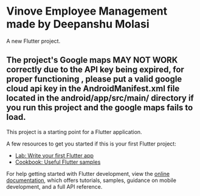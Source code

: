 # Vinove Employee Management made by Deepanshu Molasi

A new Flutter project.

## The project's Google maps MAY NOT WORK correctly due to the API key being expired, for proper functioning , please put a valid google cloud api key in the AndroidManifest.xml file located in the android/app/src/main/ directory if you run this project and the google maps fails to load.

This project is a starting point for a Flutter application.

A few resources to get you started if this is your first Flutter project:

- [Lab: Write your first Flutter app](https://docs.flutter.dev/get-started/codelab)
- [Cookbook: Useful Flutter samples](https://docs.flutter.dev/cookbook)

For help getting started with Flutter development, view the
[online documentation](https://docs.flutter.dev/), which offers tutorials,
samples, guidance on mobile development, and a full API reference.
